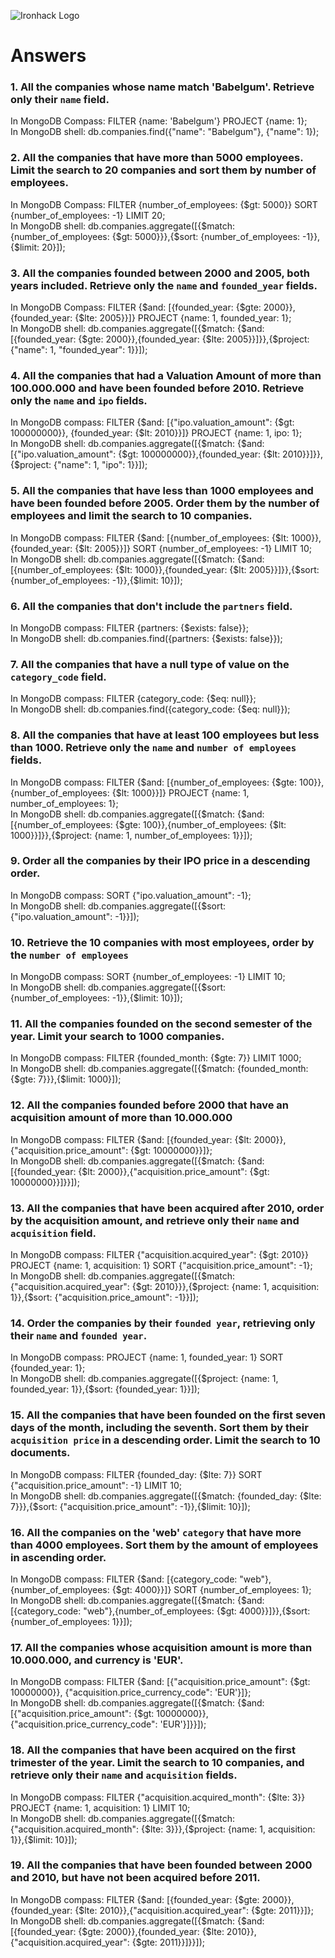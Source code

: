 ![Ironhack Logo](https://i.imgur.com/1QgrNNw.png)

# Answers

### 1. All the companies whose name match 'Babelgum'. Retrieve only their `name` field.

In MongoDB Compass: FILTER {name: 'Babelgum'} PROJECT {name: 1};  
In MongoDB shell: db.companies.find({"name": "Babelgum"}, {"name": 1});  

### 2. All the companies that have more than 5000 employees. Limit the search to 20 companies and sort them by **number of employees**.

In MongoDB Compass: FILTER {number_of_employees: {$gt: 5000}} SORT {number_of_employees: -1} LIMIT 20;  
In MongoDB shell: db.companies.aggregate([{$match: {number_of_employees: {$gt: 5000}}},{$sort: {number_of_employees: -1}},{$limit: 20}]);  

### 3. All the companies founded between 2000 and 2005, both years included. Retrieve only the `name` and `founded_year` fields.

In MongoDB Compass: FILTER {$and: [{founded_year: {$gte: 2000}}, {founded_year: {$lte: 2005}}]} PROJECT {name: 1, founded_year: 1};  
In MongoDB shell: db.companies.aggregate([{$match: {$and: [{founded_year: {$gte: 2000}},{founded_year: {$lte: 2005}}]}},{$project: {"name": 1, "founded_year": 1}}]);  

### 4. All the companies that had a Valuation Amount of more than 100.000.000 and have been founded before 2010. Retrieve only the `name` and `ipo` fields.

In MongoDB compass: FILTER {$and: [{"ipo.valuation_amount": {$gt: 100000000}}, {founded_year: {$lt: 2010}}]} PROJECT {name: 1, ipo: 1};  
In MongoDB shell: db.companies.aggregate([{$match: {$and: [{"ipo.valuation_amount": {$gt: 100000000}},{founded_year: {$lt: 2010}}]}},{$project: {"name": 1, "ipo": 1}}]);  

### 5. All the companies that have less than 1000 employees and have been founded before 2005. Order them by the number of employees and limit the search to 10 companies.

In MongoDB compass: FILTER {$and: [{number_of_employees: {$lt: 1000}}, {founded_year: {$lt: 2005}}]} SORT {number_of_employees: -1} LIMIT 10;  
In MongoDB shell: db.companies.aggregate([{$match: {$and: [{number_of_employees: {$lt: 1000}},{founded_year: {$lt: 2005}}]}},{$sort: {number_of_employees: -1}},{$limit: 10}]);  

### 6. All the companies that don't include the `partners` field.

In MongoDB compass: FILTER {partners: {$exists: false}};  
In MongoDB shell: db.companies.find({partners: {$exists: false}});  

### 7. All the companies that have a null type of value on the `category_code` field.

In MongoDB compass: FILTER {category_code: {$eq: null}};  
In MongoDB shell: db.companies.find({category_code: {$eq: null}});  

### 8. All the companies that have at least 100 employees but less than 1000. Retrieve only the `name` and `number of employees` fields.

In MongoDB compass: FILTER {$and: [{number_of_employees: {$gte: 100}}, {number_of_employees: {$lt: 1000}}]} PROJECT {name: 1, number_of_employees: 1};  
In MongoDB shell: db.companies.aggregate([{$match: {$and: [{number_of_employees: {$gte: 100}},{number_of_employees: {$lt: 1000}}]}},{$project: {name: 1, number_of_employees: 1}}]);  

### 9. Order all the companies by their IPO price in a descending order.

In MongoDB compass: SORT {"ipo.valuation_amount": -1};  
In MongoDB shell: db.companies.aggregate([{$sort: {"ipo.valuation_amount": -1}}]);  

### 10. Retrieve the 10 companies with most employees, order by the `number of employees`

In MongoDB compass: SORT {number_of_employees: -1} LIMIT 10;  
In MongoDB shell: db.companies.aggregate([{$sort: {number_of_employees: -1}},{$limit: 10}]);  

### 11. All the companies founded on the second semester of the year. Limit your search to 1000 companies.

In MongoDB compass: FILTER {founded_month: {$gte: 7}} LIMIT 1000;  
In MongoDB shell: db.companies.aggregate([{$match: {founded_month: {$gte: 7}}},{$limit: 1000}]);  

### 12. All the companies founded before 2000 that have an acquisition amount of more than 10.000.000

In MongoDB compass: FILTER {$and: [{founded_year: {$lt: 2000}}, {"acquisition.price_amount": {$gt: 10000000}}]};  
In MongoDB shell: db.companies.aggregate([{$match: {$and: [{founded_year: {$lt: 2000}},{"acquisition.price_amount": {$gt: 10000000}}]}}]);  

### 13. All the companies that have been acquired after 2010, order by the acquisition amount, and retrieve only their `name` and `acquisition` field.

In MongoDB compass: FILTER {"acquisition.acquired_year": {$gt: 2010}} PROJECT {name: 1, acquisition: 1} SORT {"acquisition.price_amount": -1};  
In MongoDB shell: db.companies.aggregate([{$match: {"acquisition.acquired_year": {$gt: 2010}}},{$project: {name: 1, acquisition: 1}},{$sort: {"acquisition.price_amount": -1}}]);  

### 14. Order the companies by their `founded year`, retrieving only their `name` and `founded year`.

In MongoDB compass: PROJECT {name: 1, founded_year: 1} SORT {founded_year: 1};  
In MongoDB shell: db.companies.aggregate([{$project: {name: 1, founded_year: 1}},{$sort: {founded_year: 1}}]);  

### 15. All the companies that have been founded on the first seven days of the month, including the seventh. Sort them by their `acquisition price` in a descending order. Limit the search to 10 documents.

In MongoDB compass: FILTER {founded_day: {$lte: 7}} SORT {"acquisition.price_amount": -1} LIMIT 10;  
In MongoDB shell: db.companies.aggregate([{$match: {founded_day: {$lte: 7}}},{$sort: {"acquisition.price_amount": -1}},{$limit: 10}]);  

### 16. All the companies on the 'web' `category` that have more than 4000 employees. Sort them by the amount of employees in ascending order.

In MongoDB compass: FILTER {$and: [{category_code: "web"}, {number_of_employees: {$gt: 4000}}]} SORT {number_of_employees: 1};  
In MongoDB shell: db.companies.aggregate([{$match: {$and: [{category_code: "web"},{number_of_employees: {$gt: 4000}}]}},{$sort: {number_of_employees: 1}}]);  

### 17. All the companies whose acquisition amount is more than 10.000.000, and currency is 'EUR'.

In MongoDB compass: FILTER {$and: [{"acquisition.price_amount": {$gt: 10000000}}, {"acquisition.price_currency_code": 'EUR'}]};  
In MongoDB shell: db.companies.aggregate([{$match: {$and: [{"acquisition.price_amount": {$gt: 10000000}},{"acquisition.price_currency_code": 'EUR'}]}}]);  

### 18. All the companies that have been acquired on the first trimester of the year. Limit the search to 10 companies, and retrieve only their `name` and `acquisition` fields.

In MongoDB compass: FILTER {"acquisition.acquired_month": {$lte: 3}} PROJECT {name: 1, acquisition: 1} LIMIT 10;  
In MongoDB shell: db.companies.aggregate([{$match: {"acquisition.acquired_month": {$lte: 3}}},{$project: {name: 1, acquisition: 1}},{$limit: 10}]);  

### 19. All the companies that have been founded between 2000 and 2010, but have not been acquired before 2011.

In MongoDB compass: FILTER {$and: [{founded_year: {$gte: 2000}},{founded_year: {$lte: 2010}},{"acquisition.acquired_year": {$gte: 2011}}]};  
In MongoDB shell: db.companies.aggregate([{$match: {$and: [{founded_year: {$gte: 2000}},{founded_year: {$lte: 2010}},{"acquisition.acquired_year": {$gte: 2011}}]}}]);  
